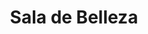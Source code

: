---
title: "Sala de Belleza"
url: /ciudad-de-panama/sala-de-belleza-via-argentina/
shop: peluquería
---